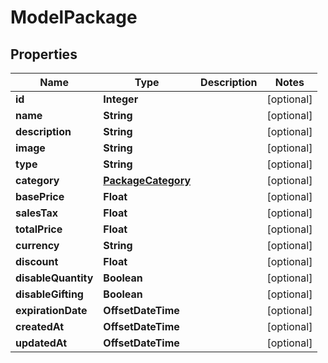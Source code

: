 

# ModelPackage


## Properties

| Name | Type | Description | Notes |
|------------ | ------------- | ------------- | -------------|
|**id** | **Integer** |  |  [optional] |
|**name** | **String** |  |  [optional] |
|**description** | **String** |  |  [optional] |
|**image** | **String** |  |  [optional] |
|**type** | **String** |  |  [optional] |
|**category** | [**PackageCategory**](PackageCategory.md) |  |  [optional] |
|**basePrice** | **Float** |  |  [optional] |
|**salesTax** | **Float** |  |  [optional] |
|**totalPrice** | **Float** |  |  [optional] |
|**currency** | **String** |  |  [optional] |
|**discount** | **Float** |  |  [optional] |
|**disableQuantity** | **Boolean** |  |  [optional] |
|**disableGifting** | **Boolean** |  |  [optional] |
|**expirationDate** | **OffsetDateTime** |  |  [optional] |
|**createdAt** | **OffsetDateTime** |  |  [optional] |
|**updatedAt** | **OffsetDateTime** |  |  [optional] |



